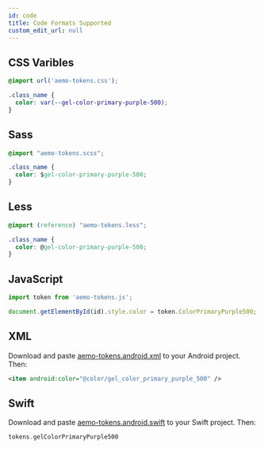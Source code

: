 ```yaml
---
id: code
title: Code Formats Supported
custom_edit_url: null
---
```



## CSS Varibles

```css
@import url('aemo-tokens.css');

.class_name {
  color: var(--gel-color-primary-purple-500);
}
```

## Sass

```css
@import "aemo-tokens.scss";

.class_name {
  color: $gel-color-primary-purple-500;
}
```

## Less

```css
@import (reference) "aemo-tokens.less";

.class_name {
  color: @gel-color-primary-purple-500;
}
```

## JavaScript

```js
import token from 'aemo-tokens.js';

document.getElementById(id).style.color = token.ColorPrimaryPurple500;
```

## XML

Download and paste [aemo-tokens.android.xml](https://github.com/danielwang/aemo-design-tokens) to your Android project. Then:

```xml
<item android:color="@color/gel_color_primary_purple_500" />
```

## Swift

Download and paste [aemo-tokens.android.swift](https://github.com/danielwang/aemo-design-tokens) to your Swift project. Then:

```swift
tokens.gelColorPrimaryPurple500
```